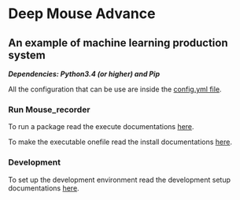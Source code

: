 # Deep Mouse Advance
## An example of machine learning production system

***Dependencies: Python3.4 (or higher) and Pip***

All the configuration that can be use are inside the [config.yml file](config.yml).

### Run Mouse_recorder

To run a package read the execute documentations [here](scripts/execute).

To make the executable onefile read the install documentations [here](scripts/install/).

### Development

To set up the development environment read the development setup documentations [here](scripts/development_setup/).


